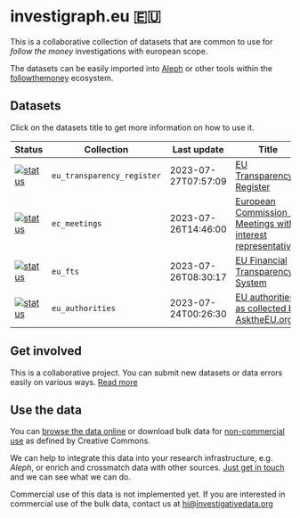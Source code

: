 # investigraph.eu 🇪🇺

This is a collaborative collection of datasets that are common to use for *follow the money* investigations with european scope.

The datasets can be easily imported into [Aleph](https://alephdata.org) or other tools within the [followthemoney](https://followthemoney.tech) ecosystem.

## Datasets

Click on the datasets title to get more information on how to use it.

| Status | Collection | Last update | Title |
|--------|------------|-------------|-------|
| [![status](https://github.com/investigativedata/investigraph-eu/actions/workflows/eu_transparency_register.yml/badge.svg)](https://github.com/investigativedata/investigraph-eu/actions/workflows/eu_transparency_register.yml) | `eu_transparency_register` | 2023-07-27T07:57:09 | [EU Transparency Register](./datasets/eu_transparency_register.md) |
| [![status](https://github.com/investigativedata/investigraph-eu/actions/workflows/ec_meetings.yml/badge.svg)](https://github.com/investigativedata/investigraph-eu/actions/workflows/ec_meetings.yml) | `ec_meetings` | 2023-07-26T14:46:00 | [European Commission - Meetings with interest representatives](./datasets/ec_meetings.md) |
| [![status](https://github.com/investigativedata/investigraph-eu/actions/workflows/eu_fts.yml/badge.svg)](https://github.com/investigativedata/investigraph-eu/actions/workflows/eu_fts.yml) | `eu_fts` | 2023-07-26T08:30:17 | [EU Financial Transparency System](./datasets/eu_fts.md) |
| [![status](https://github.com/investigativedata/investigraph-eu/actions/workflows/eu_authorities.yml/badge.svg)](https://github.com/investigativedata/investigraph-eu/actions/workflows/eu_authorities.yml) | `eu_authorities` | 2023-07-24T00:26:30 | [EU authorities as collected by AsktheEU.org](./datasets/eu_authorities.md) |


## Get involved

This is a collaborative project. You can submit new datasets or data errors easily on various ways. [Read more](./contribute.md)

## Use the data

You can [browse the data online](https://aleph.investigativedata.org/datasets) or download bulk data for [non-commercial use](https://creativecommons.org/faq/#using-licensed-material) as defined by Creative Commons.

We can help to integrate this data into your research infrastructure, e.g. *Aleph*, or enrich and crossmatch data with other sources. [Just get in touch](./about.md) and we can see what we can do.

Commercial use of this data is not implemented yet. If you are interested in commercial use of the bulk data, contact us at [hi@investigativedata.org](mailto:hi@investigativedata.org)
